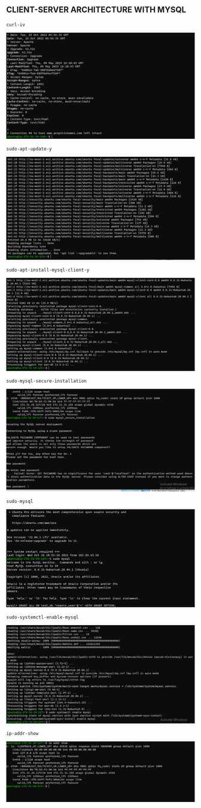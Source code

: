 ## CLIENT-SERVER ARCHITECTURE WITH MYSQL

`curl-iv`

![curl-iv](./images/curl-iv.png)

`sudo-apt-update-y`

![sudo-apt-update-y](./images/sudo-apt-update-y.png)



`sudo-apt-install-mysql-client-y`

![sudo-apt-install-mysql-client-y](./images/sudo-apt-install-mysql-client-y.png)

`sudo-mysql-secure-installation`

![sudo-mysql-secure-installation](./images/sudo-mysql-secure-installation.png)


`sudo-mysql`

![sudo-mysql](./images/sudo-mysql.png)


`sudo-systemctl-enable-mysql`

![sudo-systmctl-enable-mysql](./images/sudo-systemctl-enable-mysql.png)

`ip-addr-show`


![ip-addr-show](./images/ip-addr-show.png)